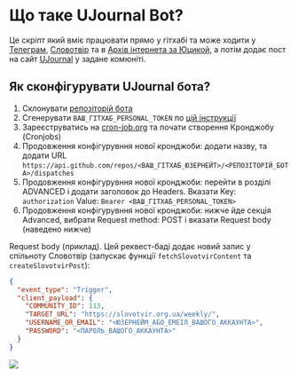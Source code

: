 # Що таке UJournal Bot?

Це скріпт який вміє працювати прямо у гітхабі та може ходити у [Телеграм](https://telegram.org/), [Словотвір](https://slovotvir.org.ua/) та в [Архів інтернета за Юцикой](https://archive.org/details/fondorlatosjucika/page/n325/mode/2up),
а потім додає пост на сайт [UJournal](https://ujournal.com.ua/new/) у задане комюніті.

## Як сконфігурувати UJournal бота?

1. Склонувати [репозіторій бота](https://github.com/uJournal/ujournal-bot)
2. Сгенерувати `ВАШ_ГІТХАБ_PERSONAL_TOKEN` по [цій інструкції](https://docs.github.com/en/authentication/keeping-your-account-and-data-secure/creating-a-personal-access-token)
3. Зареєструватись на [cron-job.org](https://cron-job.org/en/) та почати створення Кронджобу (Cronjobs)
4. Продовження конфігурувння нової кронджоби: додати назву, та додати URL `https://api.github.com/repos/<ВАШ_ГІТХАБ_ЮЗЕРНЕЙТ>/<РЕПОЗІТОРІЙ_БОТА>/dispatches`
5. Продовження конфігурувння нової кронджоби: перейти в розділі ADVANCED і додати заголовок до Headers. Вказати Key: `authorization` Value: `Bearer <ВАШ_ГІТХАБ_PERSONAL_TOKEN>`
6. Продовження конфігурувння нової кронджоби: нижче йде секція Advanced, вибрати Request method: POST і вказати Request body (наведено нижче)

Request body (приклад). Цей реквест-баді додає новий запис у спільноту Словотвір (запускає функції `fetchSlovotvirContent` та `createSlovotvirPost`):
```json
{
  "event_type": "Trigger",
  "client_payload": {
    "COMMUNITY_ID": 113,
    "TARGET_URL": "https://slovotvir.org.ua/weekly/",
    "USERNAME_OR_EMAIL": "<ЮЗЕРНЕЙМ_АБО_ЕМЕІЛ_ВАШОГО_АККАУНТА>",
    "PASSWORD": "<ПАРОЛЬ_ВАШОГО_АККАУНТА>"
  }
}
```

<img src="https://ia802807.us.archive.org/BookReader/BookReaderImages.php?zip=/32/items/fondorlatosjucika/Fondorlatos%20Jucika_jp2.zip&file=Fondorlatos%20Jucika_jp2/Fondorlatos%20Jucika_0322.jp2&id=fondorlatosjucika&scale=0&rotate=0" />
